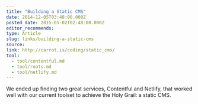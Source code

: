 ```yaml
---
title: "Building a Static CMS"
date: 2014-12-05T03:48:00.000Z
posted_date: 2015-05-02T02:48:00.000Z
editor_recommends:
type: Article
slug: links/building-a-static-cms
source:
link: http://carrot.is/coding/static_cms/
tool:
  - tool/contentful.md
  - tool/roots.md
  - tool/netlify.md
---
```

We ended up finding two great services, Contentful and Netlify, that worked well with our current toolset to achieve the Holy Grail: a static CMS.




